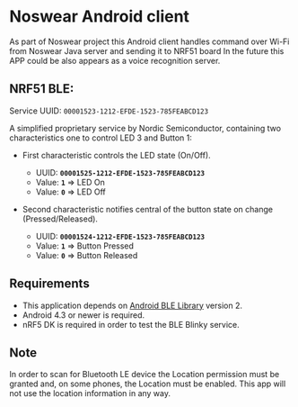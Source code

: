 # Noswear Android client

As part of Noswear project this Android client handles command over Wi-Fi from Noswear Java server and sending it to NRF51 board
In the future this APP could be also appears as a voice recognition server.

## NRF51 BLE:

Service UUID: `00001523-1212-EFDE-1523-785FEABCD123`

A simplified proprietary service by Nordic Semiconductor, containing two characteristics one to 
control LED 3 and Button 1:

- First characteristic controls the LED state (On/Off).
  - UUID: **`00001525-1212-EFDE-1523-785FEABCD123`**
  - Value: **`1`** => LED On
  - Value: **`0`** => LED Off

- Second characteristic notifies central of the button state on change (Pressed/Released).
  - UUID: **`00001524-1212-EFDE-1523-785FEABCD123`**
  - Value: **`1`** => Button Pressed
  - Value: **`0`** => Button Released

## Requirements

* This application depends on [Android BLE Library](https://github.com/NordicSemiconductor/Android-BLE-Library/) version 2.
* Android 4.3 or newer is required.
* nRF5 DK is required in order to test the BLE Blinky service.


## Note

In order to scan for Bluetooth LE device the Location permission must be granted and, on some phones, 
the Location must be enabled. This app will not use the location information in any way.